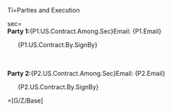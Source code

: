 Ti=Parties and Execution

sec=<br><b>Party 1:</b>{P1.US.Contract.Among.Sec}Email: {P1.Email}<ul type="none"></li><li>{P1.US.Contract.By.SignBy}</li></ul><br><br><b>Party 2:</b>{P2.US.Contract.Among.Sec}Email: {P2.Email}<ul type="none"><li>{P2.US.Contract.By.SignBy}</ul>

=[G/Z/Base]

